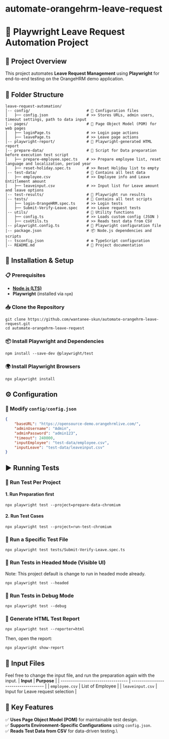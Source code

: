 # automate-orangehrm-leave-request
# 🚀 Playwright Leave Request Automation Project

## 📌 Project Overview

This project automates **Leave Request Management** using **Playwright** for end-to-end testing on the OrangeHRM demo application.

## 📂 Folder Structure
```
leave-request-automation/
│-- config/                         # 📂 Configuration files
│   ├── config.json                 # >> Stores URLs, admin users, timeout settings, path to data input
│-- pages/                          # 📂 Page Object Model (POM) for web pages
│   ├── loginPage.ts                # >> Login page actions
│   ├── leavePage.ts                # >> Leave page actions
│-- playwright-report/              # 📂 Playwright-generated HTML report 
│-- prepare-data/                   # 📂 Script for Data preparation before execution test script
│   ├── prepare-employee.spec.ts    # >> Prepare employee list, reset language and localization, period year
│   ├── reset-holiday.spec.ts       # >> Reset Holiday list to empty
│-- test-data/                      # 📂 Contains all test data
│   ├── employee.csv                # >> Employee info and Leave Entitlement amount
│   ├── leaveinput.csv              # >> Input list for Leave amount and leave options
│-- test-results/                   # 📂 Playwright run results
│-- tests/                          # 📂 Contains all test scripts
│   ├── login-OrangeHRM.spec.ts     # >> Login tests
│   ├── Submit-Verify-Leave.spec    # >> Leave request tests
│-- utils/                          # 📂 Utility functions
│   ├── config.ts                   # >> Loads custom config (JSON )
│   ├── csvUtils.ts                 # >> Reads test data from CSV
│-- playwright.config.ts            # 🎯 Playwright configuration file
│-- package.json                    # 📦 Node.js dependencies and scripts
│-- tsconfig.json                   # ⚙ TypeScript configuration
│-- README.md                       # 📖 Project documentation
```

## 🔧 Installation & Setup

### 📋 Prerequisites

- [**Node.js (LTS)**](https://nodejs.org/)
- **Playwright** (installed via `npm`)

### 📥 Clone the Repository

```
git clone https://github.com/wantanee-skun/automate-orangehrm-leave-request.git
cd automate-orangehrm-leave-request
```

### 📦 Install Playwright and Dependencies

```
npm install --save-dev @playwright/test
```

### 🌍 Install Playwright Browsers

```
npx playwright install
```

## ⚙ Configuration

### 📝 Modify `config/config.json`

```json
{
    "baseURL": "https://opensource-demo.orangehrmlive.com/",
    "adminUsername": "Admin",
    "adminPassword": "admin123",
    "timeout": 240000,
    "inputEmployee": "test-data/employee.csv",
    "inputLeave": "test-data/leaveinput.csv"
}
```

## ▶ Running Tests

### 🔹 Run Test Per Project

#### 1. Run Preparation first
```
npx playwright test --project=prepare-data-chromium
```
#### 2. Run Test Cases
```
npx playwright test --project=run-test-chromium
```

### 🔹 Run a Specific Test File

```
npx playwright test tests/Submit-Verify-Leave.spec.ts
```

### 🔹 Run Tests in Headed Mode (Visible UI)
Note: This project default is change to run in headed mode already.
```
npx playwright test --headed
```

### 🔹 Run Tests in Debug Mode

```
npx playwright test --debug
```

### 🔹 Generate HTML Test Report

```
npx playwright test --reporter=html
```

Then, open the report:

```
npx playwright show-report
```


## 🎯 Input Files
Feel free to change the input file, and run the preparation again with the input.
| **Input**                         | **Purpose**                         |
| --------------------------------- | ----------------------------------- |
| `employee.csv`                    | List of Employee                    |
| `leaveinput.csv`                  | Input for Leave request selection   |


## 📖 Key Features

✅ **Uses Page Object Model (POM)** for maintainable test design.\
✅ **Supports Environment-Specific Configurations** using `config.json`.\
✅ **Reads Test Data from CSV** for data-driven testing.\


